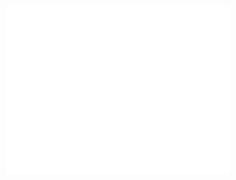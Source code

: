 <div align="center">
	<img src="https://raw.githubusercontent.com/03x6/03x6/master/header.svg?sanitize=true">
</div>
